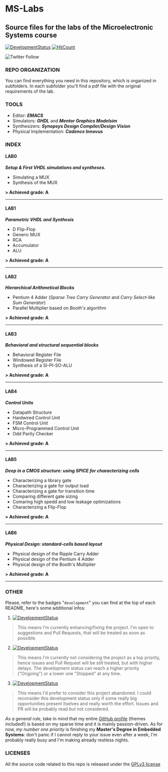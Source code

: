 # MS-Labs

## Source files for the labs of the Microelectronic Systems course 

[![DevelopmentStatus](https://img.shields.io/badge/Development-Ongoing-brightgreen.svg)](https://img.shields.io/badge/Development-Ongoing-brightgreen.svg)
[![HitCount](http://hits.dwyl.io/Mrcuve0/MS-Labs.svg)](http://hits.dwyl.io/Mrcuve0/MS-Labs)

![Twitter Follow](https://img.shields.io/twitter/follow/Mrcuve0?label=Follow%20Me%21%20%40Mrcuve0&style=social)


### **REPO ORGANIZATION**

You can find everything you need in this repository, which is organized in subfolders. In each subfolder you'll find a pdf file with the original requirements of the lab.

### **TOOLS**

* Editor: ***EMACS***
* Simulators: ***GHDL*** and ***Mentor Graphics Modelsim***
* Synthesizers: ***Synopsys Design Compiler/Design Vision***
* Physical Implementation: ***Cadence Innovus***  

### **INDEX**

#### **LAB0**
***Setup & First VHDL simulations and syntheses.***

* Simulating a MUX
* Synthesis of the MUX

**> Achieved grade: A**

---

#### **LAB1**
***Parametric VHDL and Synthesis***
* D Flip-Flop
* Generic MUX
* RCA
* Accumulator
* ALU

**> Achieved grade: A**

---

#### **LAB2**
***Hierarchical Arithmetical Blocks***

* Pentium 4 Adder (*Sparse Tree Carry Generator* and *Carry Select-like Sum Generator*)
* Parallel Multiplier based on *Booth's* algorithm

**> Achieved grade: A**

---

#### **LAB3**
***Behavioral and structural sequential blocks***

* Behavioral Register File
* Windowed Register File
* Synthesis of a SI-PI-SO-ALU

**> Achieved grade: A**

---

#### **LAB4**
***Control Units***

* Datapath Structure
* Hardwired Control Unit
* FSM Control Unit
* Micro-Programmed Control Unit
* Odd Parity Checker

**> Achieved grade: A**

---

#### **LAB5**
***Deep in a CMOS structure: using SPICE for characterizing cells***

* Characterizing a library gate
* Characterizing a gate for output load
* Characterizing a gate for transition time
* Comparing different gate sizing
* Comaring high spedd and low leakage optimizations
* Characterizing a Flip-Flop

**> Achieved grade: A**

---

#### **LAB6**
***Physical Design: standard-cells based layout***

* Physical design of the Ripple Carry Adder
* Physical design of the Pentium 4 Adder
* Physical design of the Booth's Multiplier

**> Achieved grade: A**

---

### **OTHER**

Please, refer to the badges "`development`" you can find at the top of each README, here's some additional infos:

1. [![DevelopmentStatus](https://img.shields.io/badge/Development-Ongoing-brightgreen.svg)](https://img.shields.io/badge/Development-Ongoing-brightgreen.svg)
> This means I'm currently enhancing/fixing the project. I'm open to suggestions and Pull Requests, that will be treated as soon as possible.
2. [![DevelopmentStatus](https://img.shields.io/badge/Development-Paused-yellow.svg)](https://img.shields.io/badge/Development-Paused-yellow.svg)
> This means I'm currently not considering the project as a top priority, hence issues and Pull Request will be still treated, but with higher delays. The development status can reach a higher priority ("Ongoing") or a lower one "Stopped" at any time.
3. [![DevelopmentStatus](https://img.shields.io/badge/Development-Stopped-red.svg)](https://img.shields.io/badge/Development-Stopped-red.svg)
> This means I'd prefer to consider this project abandoned. I could reconsider this development status only if some really big opportunities present itselves and really worth the effort. Issues and PR will be probably read but not considered.

*As a general rule*, take in mind that my entire [GitHub profile](https://github.com/Mrcuve0) (themes included!) is based on my sparse time and it is mainly passion-driven. As for now, *my number one priority* is finishing my **Master's Degree in Embedded Systems**: don't panic if I cannot reply to your issue even after a week, I'm probably really busy and I'm making already restless nights.

### **LICENSES**

All the source code related to this repo is released under the [GPLv3 license](https://raw.githubusercontent.com/Mrcuve0/MS-Labs/LICENSE)
